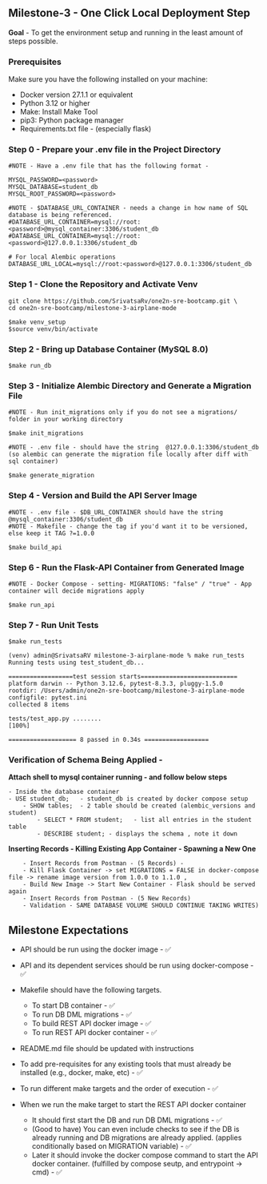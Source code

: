 ## Milestone-3 - One Click Local Deployment Step

**Goal** - To get the environment setup and running in the least amount of steps possible. 


### Prerequisites
Make sure you have the following installed on your machine:
- Docker version 27.1.1 or equivalent 
- Python 3.12 or higher
- Make: Install Make Tool 
- pip3: Python package manager
- Requirements.txt file - (especially flask)

### Step 0 - Prepare your .env file in the Project Directory
```
#NOTE - Have a .env file that has the following format - 

MYSQL_PASSWORD=<password>
MYSQL_DATABASE=student_db
MYSQL_ROOT_PASSWORD=<password>

#NOTE - $DATABASE_URL_CONTAINER - needs a change in how name of SQL database is being referenced.
#DATABASE_URL_CONTAINER=mysql://root:<password>@mysql_container:3306/student_db
#DATABASE_URL_CONTAINER=mysql://root:<password>@127.0.0.1:3306/student_db 

# For local Alembic operations
DATABASE_URL_LOCAL=mysql://root:<password>@127.0.0.1:3306/student_db

```

### Step 1 - Clone the Repository and Activate Venv
```
git clone https://github.com/SrivatsaRv/one2n-sre-bootcamp.git \
cd one2n-sre-bootcamp/milestone-3-airplane-mode

$make venv_setup
$source venv/bin/activate
```

### Step 2 - Bring up Database Container (MySQL 8.0)

```
$make run_db   
```

### Step 3 - Initialize Alembic Directory and Generate a Migration File
```
#NOTE - Run init_migrations only if you do not see a migrations/ folder in your working directory 

$make init_migrations

#NOTE - .env file - should have the string  @127.0.0.1:3306/student_db (so alembic can generate the migration file locally after diff with sql container)

$make generate_migration 
```

### Step 4 - Version and Build the API Server Image 
```
#NOTE - .env file - $DB_URL_CONTAINER should have the string  @mysql_container:3306/student_db
#NOTE - Makefile - change the tag if you'd want it to be versioned, else keep it TAG ?=1.0.0

$make build_api
```

### Step 6 - Run the Flask-API Container from Generated Image
```
#NOTE - Docker Compose - setting- MIGRATIONS: "false" / "true" - App container will decide migrations apply

$make run_api
```

### Step 7 - Run Unit Tests 
```
$make run_tests

(venv) admin@SrivatsaRV milestone-3-airplane-mode % make run_tests
Running tests using test_student_db...

==================test session starts===========================
platform darwin -- Python 3.12.6, pytest-8.3.3, pluggy-1.5.0
rootdir: /Users/admin/one2n-sre-bootcamp/milestone-3-airplane-mode
configfile: pytest.ini
collected 8 items                                                                                                             

tests/test_app.py ........                                                                                              [100%]

=================== 8 passed in 0.34s ==================

``` 


### Verification of Schema Being Applied  - 
**Attach shell to mysql container running - and follow below steps**
```
- Inside the database container
- USE student_db;   - student_db is created by docker compose setup 
    - SHOW tables;  - 2 table should be created (alembic_versions and student) 
        - SELECT * FROM student;   - list all entries in the student table 
        - DESCRIBE student; - displays the schema , note it down
```

**Inserting Records - Killing Existing App Container - Spawning a New One**
```
    - Insert Records from Postman - (5 Records) - 
    - Kill Flask Container -> set MIGRATIONS = FALSE in docker-compose file -> rename image version from 1.0.0 to 1.1.0 , 
    - Build New Image -> Start New Container - Flask should be served again 
    - Insert Records from Postman - (5 New Records)
    - Validation - SAME DATABASE VOLUME SHOULD CONTINUE TAKING WRITES) 
```


## Milestone Expectations
- API should be run using the docker image - ✅
- API and its dependent services should be run using docker-compose - ✅

- Makefile should have the following targets.
    - To start DB container - ✅
    - To run DB DML migrations - ✅
    - To build REST API docker image - ✅
    - To run REST API docker container - ✅
- README.md file should be updated with instructions
- To add pre-requisites for any existing tools that must already be installed (e.g., docker, make, etc) - ✅
- To run different make targets and the order of execution - ✅

- When we run the make target to start the REST API docker container
    - It should first start the DB and run DB DML migrations - ✅ 
    - (Good to have) You can even include checks to see if the DB is already running and DB migrations are already applied. (applies conditionally based on MIGRATION variable) - ✅
    - Later it should invoke the docker compose command to start the API docker container.  (fulfilled by compose seutp, and entrypoint -> cmd) - ✅
